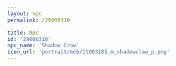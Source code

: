 ```yaml
---
layout: npc
permalink: /29000310

title: Npc
id: '29000310'
npc_name: 'Shadow Crow'
icon_url: 'portrait/mob/11003185_m_shadowclaw_p.png'
---
```

